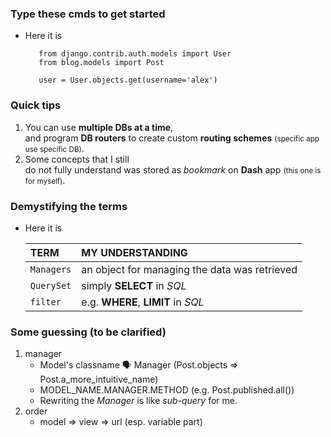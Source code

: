 


### Type these cmds to get started 
- Here it is 
    
    ```
       from django.contrib.auth.models import User
       from blog.models import Post
        
       user = User.objects.get(username='alex')
    ```

### Quick tips
1. You can use **multiple DBs at a time**,<br>and program **DB routers** to create custom **routing schemes** <small>(specific app use specific DB)</small>.
2. Some concepts that I still <br>do not fully understand was stored as *bookmark* on **Dash** app <small>(this one is for myself)</small>.

### Demystifying the terms
- Here it is 
    
    | TERM | MY UNDERSTANDING | 
    | :--- | :----- | 
    | ```Managers``` | an object for managing the data was retrieved | 
    | ```QuerySet``` | simply **SELECT** in *SQL* | 
    | ```filter``` | e.g. **WHERE**, **LIMIT** in *SQL* | 

### Some guessing (to be clarified)
1. manager
    - Model's classname 🗣 Manager (Post.objects => Post.a_more_intuitive_name)
    - MODEL_NAME.MANAGER.METHOD (e.g. Post.published.all())
    - Rewriting the *Manager* is like *sub-query* for me. 
2. order
    - model => view => url (esp. variable part)